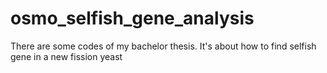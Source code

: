 # osmo_selfish_gene_analysis
There are some codes of my bachelor thesis. It's about how to find selfish gene in a new fission yeast
